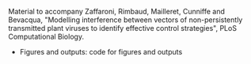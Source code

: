 Material to accompany Zaffaroni, Rimbaud, Mailleret, Cunniffe and Bevacqua, "Modelling interference between vectors of non-persistently transmitted plant viruses to identify effective control
strategies", PLoS Computational Biology.

* Figures and outputs: code for figures and outputs